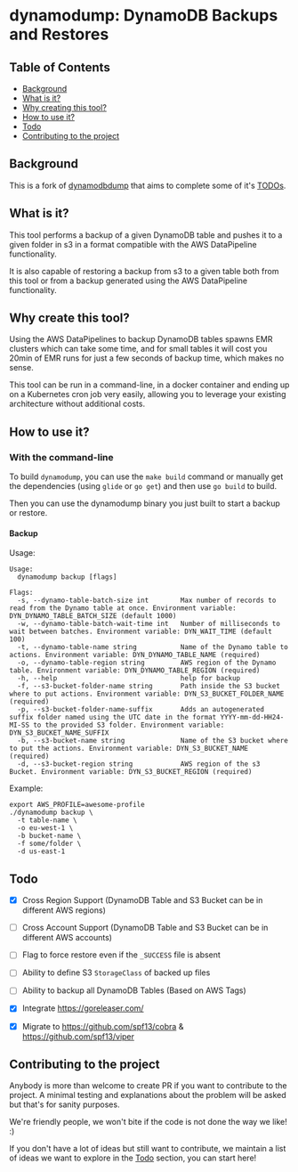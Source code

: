 # dynamodump: DynamoDB Backups and Restores

## Table of Contents

  * [Background](#background)
  * [What is it?](#what-is-it)
  * [Why creating this tool?](#why-creating-this-tool)
  * [How to use it?](#how-to-use-it)
  * [Todo](#todo)
  * [Contributing to the project](#contributing-to-the-project)
  
## Background

This is a fork of [dynamodbdump](https://github.com/VEVO/dynamodbdump) that aims to complete some of 
it's [TODOs](https://github.com/VEVO/dynamodbdump/blob/master/TODO.md).

## What is it?

This tool performs a backup of a given DynamoDB table and pushes it to a given folder in s3
in a format compatible with the AWS DataPipeline functionality.

It is also capable of restoring a backup from s3 to a given table both from
this tool or from a backup generated using the AWS DataPipeline functionality.

## Why create this tool?

Using the AWS DataPipelines to backup DynamoDB tables spawns EMR clusters which
can take some time, and for small tables it will cost you 20min of EMR runs for
just a few seconds of backup time, which makes no sense.

This tool can be run in a command-line, in a docker container and ending up on a
Kubernetes cron job very easily, allowing you to leverage your existing
architecture without additional costs.

## How to use it?

### With the command-line

To build `dynamodump`, you can use the `make build` command or manually get the dependencies (using `glide` or `go get`) and then use `go build` to build.

Then you can use the dynamodump binary you just built to start a backup or restore.

#### Backup

Usage:

```shell script
Usage:
  dynamodump backup [flags]

Flags:
  -s, --dynamo-table-batch-size int        Max number of records to read from the Dynamo table at once. Environment variable: DYN_DYNAMO_TABLE_BATCH_SIZE (default 1000)
  -w, --dynamo-table-batch-wait-time int   Number of milliseconds to wait between batches. Environment variable: DYN_WAIT_TIME (default 100)
  -t, --dynamo-table-name string           Name of the Dynamo table to actions. Environment variable: DYN_DYNAMO_TABLE_NAME (required)
  -o, --dynamo-table-region string         AWS region of the Dynamo table. Environment variable: DYN_DYNAMO_TABLE_REGION (required)
  -h, --help                               help for backup
  -f, --s3-bucket-folder-name string       Path inside the S3 bucket where to put actions. Environment variable: DYN_S3_BUCKET_FOLDER_NAME (required)
  -p, --s3-bucket-folder-name-suffix       Adds an autogenerated suffix folder named using the UTC date in the format YYYY-mm-dd-HH24-MI-SS to the provided S3 folder. Environment variable: DYN_S3_BUCKET_NAME_SUFFIX
  -b, --s3-bucket-name string              Name of the S3 bucket where to put the actions. Environment variable: DYN_S3_BUCKET_NAME (required)
  -d, --s3-bucket-region string            AWS region of the s3 Bucket. Environment variable: DYN_S3_BUCKET_REGION (required)
```

Example:

```shell script
export AWS_PROFILE=awesome-profile
./dynamodump backup \
  -t table-name \
  -o eu-west-1 \
  -b bucket-name \
  -f some/folder \
  -d us-east-1
```

## Todo

- [x] Cross Region Support (DynamoDB Table and S3 Bucket can be in different AWS regions)
- [ ] Cross Account Support (DynamoDB Table and S3 Bucket can be in different AWS accounts)
- [ ] Flag to force restore even if the `_SUCCESS` file is absent
- [ ] Ability to define S3 `StorageClass` of backed up files
- [ ] Ability to backup all DynamoDB Tables (Based on AWS Tags)
- [x] Integrate https://goreleaser.com/
- [x] Migrate to https://github.com/spf13/cobra & https://github.com/spf13/viper


## Contributing to the project

Anybody is more than welcome to create PR if you want to contribute to the project. A minimal testing and explanations about the problem will be asked but that's for sanity purposes.

We're friendly people, we won't bite if the code is not done the way we like! :)

If you don't have a lot of ideas but still want to contribute, we maintain a list of ideas we want to explore in the [Todo](#todo) section, you can start here!
